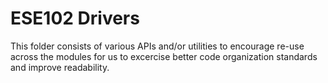 # ESE102 Drivers

This folder consists of various APIs and/or utilities to encourage re-use across the modules for us to excercise better code organization standards and improve readability.
